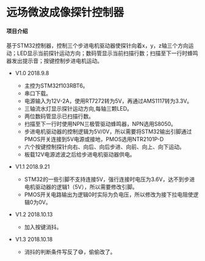 # 远场微波成像探针控制器
#### 项目介绍
基于STM32控制器，控制三个步进电机驱动器使探针向着x，y，z轴三个方向运动；LED显示当前探针运动方向；数码管显示当前扫描行数；扫描至下一行时蜂鸣器发出提示音；按键控制步进电机运动。

* V1.0   2018.9.8
    * 主控为STM32f103RBT6。
    * 串口下载。
    * 电源输入为12V-2A，使用RT7272转为5V，再通过AMS1117转为3.3V。
    * 三轴流水灯显示探针运动方向,每轴三颗LED。
    * 两位数码管显示已扫描行数。
    * 扫描至下一行时使用NPN三极管驱动蜂鸣器，NPN选用S8050。
    * 步进电机驱动器的控制逻辑为5V/0V，所以需要将STM32输出引脚通过PMOS开关连接到5V电源或接地，PMOS选用NTR2101P-D
    * 六个按键控制探针向右、向后、向后步进、向前、向上、向下运动。
    * 板载12V电源滤波之后给步进电机驱动器供电。

* V1.1   2018.9.21
    * STM32的一些引脚不支持连接5V，强行连接时电压为3.6V，达不到步进电机驱动器的逻辑1（5V），所以需要修改引脚。
    * PMOS开关电路输出为逻辑0时实际为负电压，所以修改为接下拉电阻使逻辑0为0V。

* V1.2   2018.10.13
    * 加入按键消抖。

* V1.3   2018.10.18
    * 消抖的判断条件写反了😅，偷偷改了。
